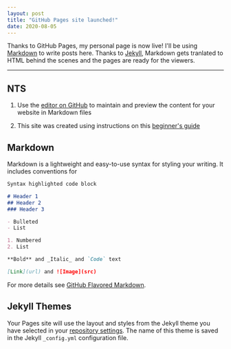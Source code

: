 ```yaml
---
layout: post
title: "GitHub Pages site launched!"
date: 2020-08-05
---
```


Thanks to GitHub Pages, my personal page is now live!
I'll be using [Markdown](//https://www.markdownguide.org/) to write posts here. Thanks to [Jekyll](https://jekyllrb.com/), Markdown gets tranlated to HTML behind the scenes and the pages are ready for the viewers.

---
## NTS
1. Use the [editor on GitHub](https://github.com/raghavchhetri/raghavchhetri.github.io/edit/master/README.md) to maintain and preview the content for your website in Markdown files

2. This site was created using instructions on this [beginner's guide](http://jmcglone.com/guides/github-pages/)

## Markdown
Markdown is a lightweight and easy-to-use syntax for styling your writing. It includes conventions for

```markdown
Syntax highlighted code block

# Header 1
## Header 2
### Header 3

- Bulleted
- List

1. Numbered
2. List

**Bold** and _Italic_ and `Code` text

[Link](url) and ![Image](src)
```
For more details see [GitHub Flavored Markdown](https://guides.github.com/features/mastering-markdown/).

## Jekyll Themes
Your Pages site will use the layout and styles from the Jekyll theme you have selected in your [repository settings](https://github.com/raghavchhetri/raghavchhetri.github.io/settings). The name of this theme is saved in the Jekyll `_config.yml` configuration file.
